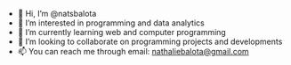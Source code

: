 - 👋 Hi, I’m @natsbalota
- 👀 I’m interested in programming and data analytics
- 🌱 I’m currently learning web and computer programming
- 💞️ I’m looking to collaborate on programming projects and developments
- 📫 You can reach me through email: nathaliebalota@gmail.com

<!---
natsbalota/natsbalota is a ✨ special ✨ repository because its `README.md` (this file) appears on your GitHub profile.
You can click the Preview link to take a look at your changes.
--->
